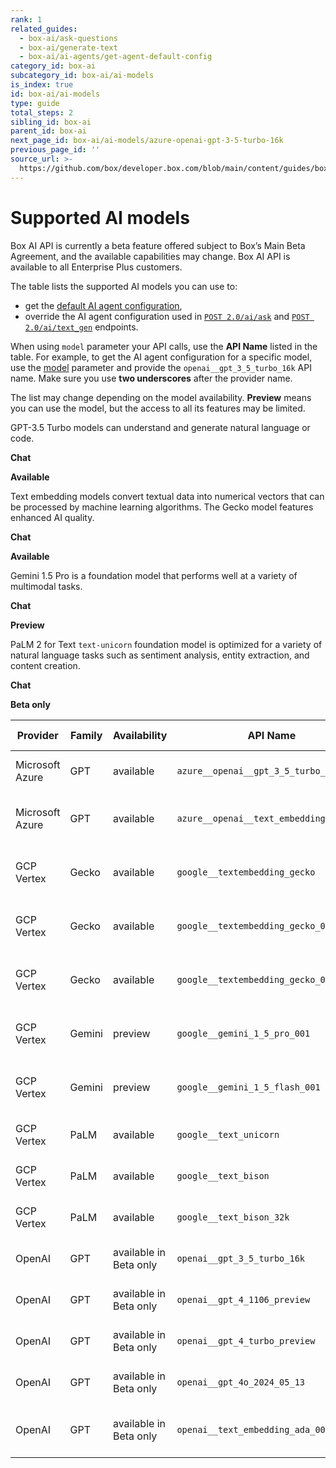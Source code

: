 ```yaml
---
rank: 1
related_guides:
  - box-ai/ask-questions
  - box-ai/generate-text
  - box-ai/ai-agents/get-agent-default-config
category_id: box-ai
subcategory_id: box-ai/ai-models
is_index: true
id: box-ai/ai-models
type: guide
total_steps: 2
sibling_id: box-ai
parent_id: box-ai
next_page_id: box-ai/ai-models/azure-openai-gpt-3-5-turbo-16k
previous_page_id: ''
source_url: >-
  https://github.com/box/developer.box.com/blob/main/content/guides/box-ai/ai-models/index.md
---
```

# Supported AI models

<Message type="notice">

Box AI API is currently a beta feature offered subject to Box’s Main Beta Agreement, and the available capabilities may change. Box AI API is available to all Enterprise Plus customers.

</Message>

The table lists the supported AI models you can use to:

- get the [default AI agent configuration][agent],
- override the AI agent configuration used in [`POST 2.0/ai/ask`][ask] and [`POST 2.0/ai/text_gen`][text-gen] endpoints.

When using `model` parameter your API calls, use the **API Name** listed in the table.
For example, to get the AI agent configuration for a specific model, use the [model][ai-model] parameter and provide the `openai__gpt_3_5_turbo_16k` API name.
Make sure you use **two underscores** after the provider name.

<Message type='notice'>

The list may change depending on the model availability.
**Preview** means you can use the model, but the access to all its features
may be limited.

</Message>

<TileGrid rows="2">

<Tile type="gpt" title="azure__openai__gpt_3_5_turbo_16k" href="/">

GPT-3.5 Turbo models can understand and generate natural language or code.
<div>

<strong style="background-color: #e8e8e8">

Chat

</strong>

<strong style="background-color: #e1ffe7">

Available

</strong>

</div>

</Tile>

<Tile type="model" title="google__textembedding_gecko" href="/">

Text embedding models convert textual data into numerical vectors that can be processed by machine learning algorithms.
The Gecko model features enhanced AI quality.
<div>

<strong style="background-color: #e8e8e8">

Chat

</strong>

<strong style="background-color: #e1ffe7">

Available

</strong>

</div>

</Tile>

<Tile type="gemini" title="google__gemini_1_5_pro_001" href="/">

Gemini 1.5 Pro is a foundation model that performs well at a variety of multimodal tasks.
<div>

<strong style="background-color: #e8e8e8">

Chat

</strong>

<strong style="background-color: #fffbf3">

Preview

</strong>

</div>

</Tile>

<Tile type="model" title="google__text_unicorn" href="/">

PaLM 2 for Text `text-unicorn` foundation model is optimized for a variety of natural language tasks such as sentiment analysis, entity extraction, and content creation.
<div>

<strong style="background-color: #e8e8e8">

Chat

</strong>

<strong style="background-color: #fff6ff">

Beta only

</strong>

</div>

</Tile>

</TileGrid>

| Provider        | Family | Availability           | API Name                                | External documentation                                                  | Capability |
| --------------- | ------ | ---------------------- | --------------------------------------- | ----------------------------------------------------------------------- | ---------- |
| Microsoft Azure | GPT    | available              | `azure__openai__gpt_3_5_turbo_16k`      | [Azure OpenAI GPT-3.5 model documentation][azure-ai-model]              | Chat       |
| Microsoft Azure | GPT    | available              | `azure__openai__text_embedding_ada_002` | [Azure OpenAI embeddings models documentation][azure-ai-embeddings]     | Embeddings |
| GCP Vertex      | Gecko  | available              | `google__textembedding_gecko`           | [Google Vertex AI embeddings models documentation][vertex-ai-model]     | Embeddings |
| GCP Vertex      | Gecko  | available              | `google__textembedding_gecko_002`       | [Google Vertex AI embeddings model documentation][vertex-ai-model]      | Embeddings |
| GCP Vertex      | Gecko  | available              | `google__textembedding_gecko_003`       | [Google Vertex AI embeddings model documentation][vertex-ai-model]      | Embeddings |
| GCP Vertex      | Gemini | preview                | `google__gemini_1_5_pro_001`            | [Google Vertex AI Gemini models documentation][vertex-ai-gemini-models] | Chat       |
| GCP Vertex      | Gemini | preview                | `google__gemini_1_5_flash_001`          | [Google Vertex AI Gemini models documentation][vertex-ai-gemini-models] | Chat       |
| GCP Vertex      | PaLM   | available              | `google__text_unicorn`                  | [Google PaLM 2 for Text model documentation][vertex-text-models]        | Chat       |
| GCP Vertex      | PaLM   | available              | `google__text_bison`                    | [Google PaLM 2 for Text model documentation][vertex-text-models]        | Chat       |
| GCP Vertex      | PaLM   | available              | `google__text_bison_32k`                | [Google PaLM 2 for Text model documentation][vertex-text-models]        | Chat       |
| OpenAI          | GPT    | available in Beta only | `openai__gpt_3_5_turbo_16k`             | [OpenAI GPT-3.5 model documentation][openai-gpt-3-5-model]              | Chat       |
| OpenAI          | GPT    | available in Beta only | `openai__gpt_4_1106_preview`            | [OpenAI GPT-4 models documentation][openai-gpt-4-models]                | Chat       |
| OpenAI          | GPT    | available in Beta only | `openai__gpt_4_turbo_preview`           | [OpenAI GPT-4 models documentation][openai-gpt-4-models]                | Chat       |
| OpenAI          | GPT    | available in Beta only | `openai__gpt_4o_2024_05_13`             | [OpenAI GPT-4 models documentation][openai-gpt-4-models]                | Chat       |
| OpenAI          | GPT    | available in Beta only | `openai__text_embedding_ada_002`        | [Azure OpenAI embeddings models documentation][openai-embeddings]       | Embeddings |

[ask]: e://post_ai_ask
[text-gen]: e://post_ai_text_gen
[agent]: e://get_ai_agent_default
[openai-gpt-3-5-model]: https://platform.openai.com/docs/models/gpt-3-5-turbo
[azure-ai-model]: https://learn.microsoft.com/en-us/azure/ai-services/openai/concepts/models#gpt-35
[vertex-ai-model]: https://cloud.google.com/vertex-ai/generative-ai/docs/learn/models#models
[vertex-ai-gemini-models]: https://cloud.google.com/vertex-ai/generative-ai/docs/learn/models#gemini-models
[vertex-text-models]: https://cloud.google.com/vertex-ai/generative-ai/docs/model-reference/text
[openai-gpt-4-models]: https://platform.openai.com/docs/models/gpt-4-and-gpt-4-turbo
[azure-ai-embeddings]: https://learn.microsoft.com/en-us/azure/ai-services/openai/concepts/models#embeddings
[openai-embeddings]: https://platform.openai.com/docs/models/embeddings
[ai-model]: e://get-ai-agent-default#param-model